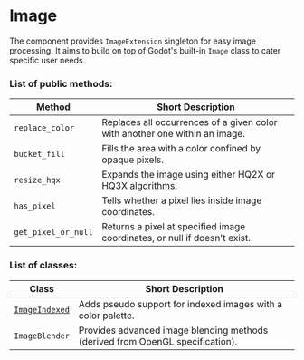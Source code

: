 # Image

The component provides `ImageExtension` singleton for easy image processing. It
aims to build on top of Godot's built-in `Image` class to cater specific user
needs.

### List of public methods:
| Method              | Short Description                                                           |
| ------------------- | --------------------------------------------------------------------------- |
| `replace_color`     | Replaces all occurrences of a given color with another one within an image. |
| `bucket_fill`       | Fills the area with a color confined by opaque pixels.                      |
| `resize_hqx`        | Expands the image using either HQ2X or HQ3X algorithms.                     |
| `has_pixel`         | Tells whether a pixel lies inside image coordinates.                        |
| `get_pixel_or_null` | Returns a pixel at specified image coordinates, or null if doesn't exist.   |

### List of classes:
| Class                                     | Short Description                                                             |
| ----------------------------------------- | ----------------------------------------------------------------------------- |
| [`ImageIndexed`](classes/ImageIndexed.md) | Adds pseudo support for indexed images with a color palette.                  |
| `ImageBlender`                            | Provides advanced image blending methods (derived from OpenGL specification). |
